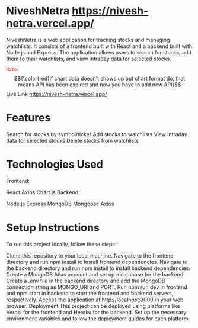 # NiveshNetra  https://nivesh-netra.vercel.app/
NiveshNetra is a web application for tracking stocks and managing watchlists. It consists of a frontend built with React and a backend built with Node.js and Express. The application allows users to search for stocks, add them to their watchlists, and view intraday data for selected stocks.

<code style="color : red">Note:</code> $${\color{red}if chart data doesn't shows up but chart format do, that means API has been expired and now you have to add new API}$$
Live Link https://nivesh-netra.vercel.app/

# Features
Search for stocks by symbol/ticker
Add stocks to watchlists
View intraday data for selected stocks
Delete stocks from watchlists

# Technologies Used
Frontend:

React
Axios
Chart.js
Backend:

Node.js
Express
MongoDB
Mongoose
Axios

# Setup Instructions
To run this project locally, follow these steps:

Clone this repository to your local machine.
Navigate to the frontend directory and run npm install to install frontend dependencies.
Navigate to the backend directory and run npm install to install backend dependencies.
Create a MongoDB Atlas account and set up a database for the backend.
Create a .env file in the backend directory and add the MongoDB connection string as MONGO_URI and PORT.
Run npm run dev in frontend and npm start in backend to start the frontend and backend servers, respectively.
Access the application at http://localhost:3000 in your web browser.
Deployment
This project can be deployed using platforms like Vercel for the frontend and Heroku for the backend. Set up the necessary environment variables and follow the deployment guides for each platform.

